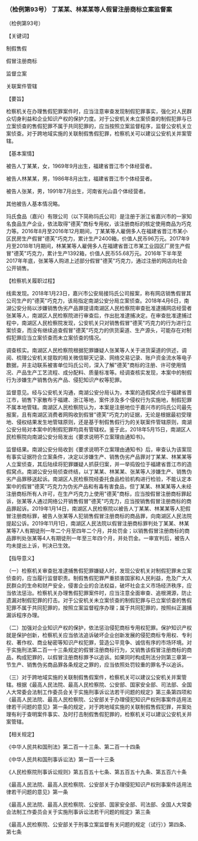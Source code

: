 ### （检例第93号） 丁某某、林某某等人假冒注册商标立案监督案

（检例第93号）

【关键词】

制假售假

假冒注册商标

监督立案

关联案件管辖

【要旨】

检察机关在办理售假犯罪案件时，应当注意审查发现制假犯罪事实，强化对人民群众切身利益和企业知识产权的保护力度。对于公安机关未立案侦查的制假犯罪与已立案侦查的售假犯罪不属于共同犯罪的，应当按照立案监督程序，监督公安机关立案侦查。对于跨地域实施的关联制假售假犯罪，检察机关可以建议公安机关并案管辖。

【基本案情】

被告人丁某某，女，1969年9月出生，福建省晋江市个体经营者。

被告人林某某，男，1986年8月出生，福建省晋江市个体经营者。

被告人张某，男，1991年7月出生，河南省光山县个体经营者。

其他被告人基本情况略。

玛氏食品（嘉兴）有限公司（以下简称玛氏公司）是注册于浙江省嘉兴市的一家知名食品生产企业，依法取得"德芙"商标专用权，该注册商标的核定使用商品为巧克力等。2016年8月至2016年12月期间，丁某某等人雇佣多人在福建省晋江市某小区民房生产假冒"德芙"巧克力，累计生产2400箱，价值人民币96万元。2017年9月至2018年1月期间，林某某等人雇佣多人在福建省晋江市某工业园区厂房生产假冒"德芙"巧克力，累计生产1392箱，价值人民币55.68万元。2016年下半年至2017年年底，张某等人购进上述部分假冒"德芙"巧克力，通过注册的网店向社会公开销售。

【检察机关履职过程】

线索发现。2018年1月23日，嘉兴市公安局接玛氏公司报案，称有网店销售假冒其公司生产的"德芙"巧克力，该局指定南湖公安分局立案侦查。2018年4月6日，南湖公安分局以涉嫌销售伪劣产品罪提请南湖区人民检察院审查批准逮捕网店经营者张某等人，南湖区人民检察院进行审查后，作出批准逮捕决定。在审查批准逮捕过程中，南湖区人民检察院发现，公安机关只对销售假冒"德芙"巧克力的行为进行立案侦查，而没有继续追查假冒"德芙"巧克力的供货渠道、生产源头，可能存在对制假犯罪应当立案侦查而未立案侦查的情况。

调查核实。南湖区人民检察院根据犯罪嫌疑人张某等人关于进货渠道的供述，调阅、梳理公安机关提取的相关微信聊天记录、网络交易记录、账户资金流水等电子数据，并主动联系被害单位玛氏公司，深入了解"德芙"商标的注册、许可使用情况、产品生产工艺流程、成分配料、质量标准等。经调查核实发现，本案中的制假行为涉嫌生产销售伪劣产品、侵犯知识产权等犯罪。

监督意见。经与公安机关沟通，南湖公安分局认为，本案的造假窝点位于福建省晋江市，销售下家散布于福建、浙江等地，案件涉及多个侵权行为实施地，制假犯罪不属本地管辖。南湖区人民检察院认为，本案是注册地位于嘉兴市的玛氏公司最先报案，且有南湖区消费者网购收到假冒"德芙"巧克力的证据，无论是根据最初受理地、侵权结果发生地管辖原则，还是基于制假售假行为的关联案件管辖原则，南湖公安分局对本案中的制假犯罪均具有管辖权。鉴于此，2018年5月15日，南湖区人民检察院向南湖公安分局发出《要求说明不立案理由通知书》。

监督结果。南湖公安分局收到《要求说明不立案理由通知书》后，审查认为该案现有事实证据符合立案条件，决定以涉嫌生产、销售伪劣产品罪对丁某某、林某某等人立案侦查，其后陆续将犯罪嫌疑人抓获归案，并一举捣毁位于福建省晋江市的造假窝点。南湖公安分局侦查终结，以丁某某、林某某、张某等人涉嫌生产、销售伪劣产品罪移送起诉。南湖区人民检察院经委托食品检验机构进行检验，不能认定本案中的假冒"德芙"巧克力为伪劣产品和有毒有害食品，但丁某某、林某某等人未经注册商标所有人许可，在生产巧克力上使用"德芙"商标，应当按假冒注册商标罪起诉，张某等人通过网络公开销售假冒"德芙"巧克力，应当按销售假冒注册商标的商品罪起诉。2019年1月14日，南湖区人民检察院以被告人丁某某、林某某等人犯假冒注册商标罪，被告人张某等人犯销售假冒注册商标的商品罪，向南湖区人民法院提起公诉。2019年11月1日，南湖区人民法院以假冒注册商标罪判处丁某某、林某某等7人有期徒刑一年二个月至四年二个月，并处罚金；以销售假冒注册商标的商品罪判处张某等4人有期徒刑一年至三年四个月，并处罚金。一审宣判后，被告人均未提出上诉，判决已生效。

【指导意义】

（一）检察机关审查批准逮捕售假犯罪嫌疑人时，发现公安机关对制假犯罪未立案侦查的，应当履行监督职责。制假售假犯罪严重损害国家和人民利益，危及广大人民群众的生命和财产安全，侵害企业的合法权益，破坏社会主义市场经济秩序，应当依法惩治。检察机关办理售假犯罪案件时，应当注意全面审查、追根溯源，防止遗漏对制假犯罪的打击。对于公安机关未立案侦查的制假犯罪与已立案侦查的售假犯罪不属于共同犯罪的，按照立案监督程序办理；属于共同犯罪的，按照纠正漏捕漏诉程序办理。

（二）加强对企业知识产权的保护，依法惩治侵犯商标专用权犯罪。保护知识产权就是保护创新，检察机关应当依法追诉破坏企业创新发展的侵犯商标专用权、专利权、著作权、商业秘密等知识产权犯罪，营造公平竞争、诚信有序的市场环境。对于实施刑法第二百一十三条规定的假冒注册商标行为，又销售该假冒注册商标的商品，构成犯罪的，以假冒注册商标罪予以追诉。如果同时构成刑法分则第三章第一节生产、销售伪劣商品罪各条规定之罪的，应当依照处罚较重的罪名予以追诉。

（三）对于跨地域实施的关联制假售假案件，检察机关可以建议公安机关并案管辖。根据《最高人民法院、最高人民检察院、公安部、国家安全部、司法部、全国人大常委会法制工作委员会关于实施刑事诉讼法若干问题的规定》第三条第四项和《最高人民法院、最高人民检察院、公安部关于办理侵犯知识产权刑事案件适用法律若干问题的意见》第一条的规定，对于跨地域实施的关联制假售假犯罪，并案处理有利于查明案件事实、及时打击制假售假犯罪的，检察机关可以建议公安机关并案管辖。

【相关规定】

《中华人民共和国刑法》第二百一十三条、第二百一十四条

《中华人民共和国刑事诉讼法》第一百一十三条

《人民检察院刑事诉讼规则》第五百五十七条、第五百五十九条、第五百六十条

《最高人民法院、最高人民检察院、公安部关于办理侵犯知识产权刑事案件适用法律若干问题的意见》第一条

《最高人民法院、最高人民检察院、公安部、国家安全部、司法部、全国人大常委会法制工作委员会关于实施刑事诉讼法若干问题的规定》第三条

《最高人民检察院、公安部关于刑事立案监督有关问题的规定（试行）》第四条、第七条
